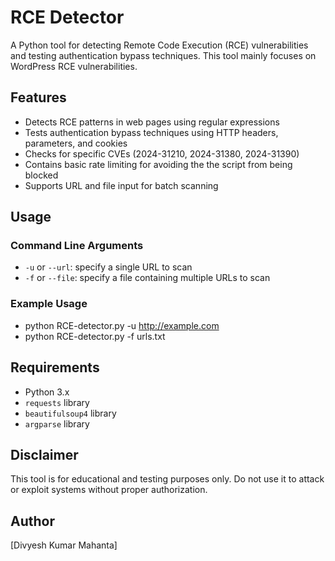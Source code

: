 RCE Detector
================

A Python tool for detecting Remote Code Execution (RCE) vulnerabilities and testing authentication bypass techniques. This tool mainly focuses on WordPress RCE vulnerabilities.

Features
------------

* Detects RCE patterns in web pages using regular expressions
* Tests authentication bypass techniques using HTTP headers, parameters, and cookies
* Checks for specific CVEs (2024-31210, 2024-31380, 2024-31390)
* Contains basic rate limiting for avoiding the the script from being blocked 
* Supports URL and file input for batch scanning

Usage
-----

### Command Line Arguments

* `-u` or `--url`: specify a single URL to scan
* `-f` or `--file`: specify a file containing multiple URLs to scan

### Example Usage
* python RCE-detector.py -u http://example.com
* python RCE-detector.py -f urls.txt


Requirements
--------------

* Python 3.x
* `requests` library
* `beautifulsoup4` library
* `argparse` library

Disclaimer
-------------

This tool is for educational and testing purposes only. Do not use it to attack or exploit systems without proper authorization.

Author
-------

[Divyesh Kumar Mahanta]
